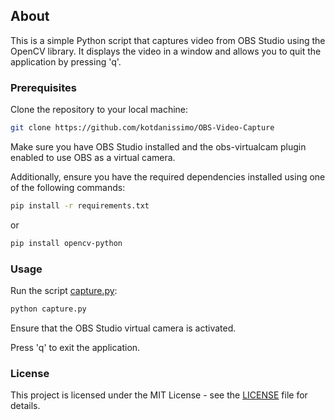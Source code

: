   ## About
This is a simple Python script that captures video from OBS Studio using the OpenCV library. It displays the video in a window and allows you to quit the application by pressing 'q'.


  ### Prerequisites
Clone the repository to your local machine:

```bash
git clone https://github.com/kotdanissimo/OBS-Video-Capture
```

Make sure you have OBS Studio installed and the obs-virtualcam plugin enabled to use OBS as a virtual camera.

Additionally, ensure you have the required dependencies installed using one of the following commands:

```bash
pip install -r requirements.txt
```

  or

```bash
pip install opencv-python
```


  ### Usage
Run the script [capture.py](capture.py):
```bash
python capture.py
```

Ensure that the OBS Studio virtual camera is activated.

Press 'q' to exit the application.


  ### License
This project is licensed under the MIT License - see the [LICENSE](LICENSE) file for details.
